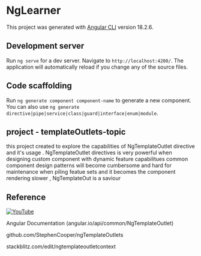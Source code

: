 # NgLearner

This project was generated with [Angular CLI](https://github.com/angular/angular-cli) version 18.2.6.

## Development server

Run `ng serve` for a dev server. Navigate to `http://localhost:4200/`. The application will automatically reload if you change any of the source files.

## Code scaffolding

Run `ng generate component component-name` to generate a new component. You can also use `ng generate directive|pipe|service|class|guard|interface|enum|module`.

## project - templateOutlets-topic

this project created to explore the capabilities of NgTemplateOutlet directive and it's usage .
NgTemplateOutlet directives is very powerful when designing custom component with dynamic feature capabilitues
common component design patterns will become cumbersome and hard for maintenance when piling featue sets
and it becomes the component rendering slower , NgTemplateOut is a saviour

## Reference

[![YouTube](https://upload.wikimedia.org/wikipedia/commons/4/42/YouTube_icon_%282013-2017%29.png)](https://www.youtube.com/watch?v=2SnVxPeJdwE&t=1143s)

Angular Documentation (angular.io/api/common/NgTemplateOutlet)

github.com/StephenCooper/ngTemplateOutlets

stackblitz.com/edit/ngtemplateoutletcontext
